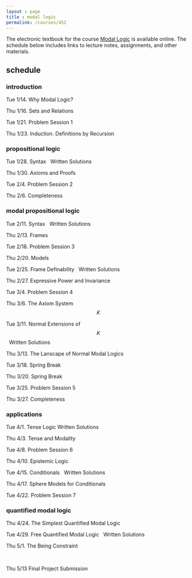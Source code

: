 ```yaml
---
layout : page
title : modal logic
permalink: /courses/452
---
```


<script type="text/javascript" async
  src="https://cdnjs.cloudflare.com/ajax/libs/mathjax/2.7.7/MathJax.js?config=TeX-MML-AM_CHTML"></script>


The electronic textbook for the course [Modal Logic](https://modal-logic.gabrieluzquiano.org/) is available online. The schedule below includes links to lecture notes, assignments, and other materials.

## schedule

### introduction

Tue 1/14.	Why Modal Logic?

Thu 1/16.	Sets and Relations 

Tue 1/21.	Problem Session 1 <br/>

Thu 1/23.	Induction. Definitions by Recursion


### propositional logic

Tue 1/28.	Syntax &nbsp; Written Solutions

Thu 1/30.	Axioms and Proofs

Tue 2/4.	Problem Session 2 <br/>

Thu 2/6.	 Completeness



### modal propositional logic

Tue 2/11.	Syntax &nbsp; Written Solutions

Thu 2/13.	Frames

Tue 2/18.	Problem Session 3

Thu 2/20.	Models

Tue 2/25.	Frame Definability &nbsp; Written Solutions

Thu 2/27.	Expressive Power and Invariance

Tue 3/4.	Problem Session 4

Thu 3/6.	The Axiom System $$K$$	

Tue 3/11.	Normal Extensions of $$K$$ &nbsp; Written Solutions	

Thu 3/13.	The Lanscape of Normal Modal Logics

Tue 3/18.	 Spring Break

Thu 3/20.	Spring Break

Tue 3/25.	Problem Session 5

Thu 3/27.	Completeness



### applications

Tue 4/1.	Tense Logic&nbsp;Written Solutions	

Thu 4/3.	Tense and Modality

Tue 4/8.	Problem Session 6

Thu 4/10.	Epistemic Logic

Tue 4/15.	Conditionals &nbsp; Written Solutions	

Thu 4/17.	Sphere Models for Conditionals

Tue 4/22.	Problem Session 7



### quantified modal logic

Thu 4/24.	The Simplest Quantified Modal Logic

Tue 4/29.	Free Quantified Modal Logic &nbsp; Written Solutions	

Thu 5/1.	The Being Constraint

&nbsp;

Thu 5/13	Final Project Submission
